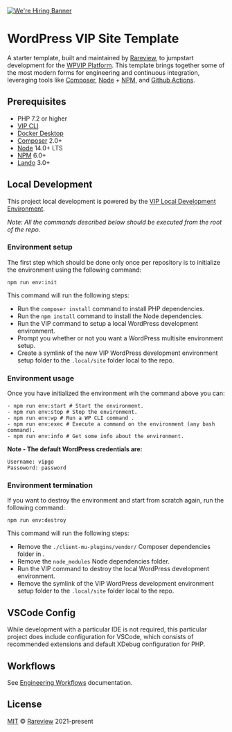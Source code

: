 [![We're Hiring Banner](https://rareview.com/wp-content/uploads/2021/07/repo-banner.jpg)](https://rareview.com/careers/)

# WordPress VIP Site Template

[1]: https://rareview.com
[2]: https://wpvip.com
[3]: https://getcomposer.org
[4]: https://nodejs.org
[5]: https://npmjs.com
[6]: https://github.com/features/actions
[8]: https://lando.dev
[9]: https://www.docker.com/products/docker-desktop
[10]: https://docs.wpvip.com/technical-references/vip-cli/
[11]: https://docs.wpvip.com/how-tos/local-development/use-the-vip-local-development-environment/

A starter template, built and maintained by [Rareview][1], to jumpstart development for the [WPVIP Platform][2]. 
This template brings together some of the most modern forms for engineering and continuous integration, leveraging tools like [Composer][3], [Node][4] + [NPM][5], and [Github Actions][6].

## Prerequisites

- PHP 7.2 or higher
- [VIP CLI][10]
- [Docker Desktop][9]
- [Composer][3] 2.0+
- [Node][4] 14.0+ LTS
- [NPM][5] 6.0+
- [Lando][8] 3.0+

## Local Development

This project local development is powered by the [VIP Local Development Environment][11].

_Note: All the commands described below should be executed from the root of the repo._

### Environment setup

The first step which should be done only once per repository is to initialize the environment using the following command:

```shell
npm run env:init
```

This command will run the following steps:

- Run the `composer install` command to install PHP dependencies.
- Run the `npm install` command to install the Node dependencies.
- Run the VIP command to setup a local WordPress development environment.
- Prompt you whether or not you want a WordPress multisite environment setup.
- Create a symlink of the new VIP WordPress development environment setup folder to the `.local/site` folder local to the repo.

### Environment usage

Once you have initialized the environment wih the command above you can:

```shell
- npm run env:start # Start the environment.
- npm run env:stop # Stop the environment.
- npm run env:wp # Run a WP CLI command .
- npm run env:exec # Execute a command on the environment (any bash command).
- npm run env:info # Get some info about the environment.
```

**Note - The default WordPress credentials are:**

```shell
Username: vipgo
Passoword: password
```

### Environment termination

If you want to destroy the environment and start from scratch again, run the following command:

```shell
npm run env:destroy
```

This command will run the following steps:

- Remove the `./client-mu-plugins/vendor/` Composer dependencies folder in .
- Remove the `node_modules` Node dependencies folder.
- Run the VIP command to destroy the local WordPress development environment.
- Remove the symlink of the VIP WordPress development environment setup folder to the `.local/site` folder local to the repo.

## VSCode Config

While development with a particular IDE is not required, this particular project does include configuration for VSCode, which consists of recommended extensions and default XDebug configuration for PHP.

## Workflows

See [Engineering Workflows](.vip/docs/workflows.md) documentation.

## License

[MIT](https://en.wikipedia.org/wiki/MIT_License) &copy; [Rareview][1] 2021-present
